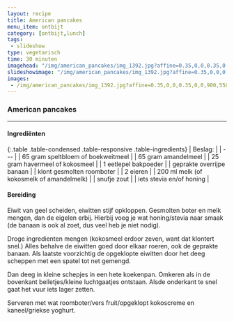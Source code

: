 ```yaml
---
layout: recipe
title: American pancakes
menu_item: ontbijt
category: [ontbijt,lunch]
tags:
 - slideshow
type: vegetarisch
time: 30 minuten
imagehead: "/img/american_pancakes/img_1392.jpg?affine=0.35,0,0,0.35,0,0,900,450,0,100"
slideshowimage: "/img/american_pancakes/img_1392.jpg?affine=0.35,0,0,0.35,0,0,900,550,0,0"
images:
 - /img/american_pancakes/img_1392.jpg?affine=0.35,0,0,0.35,0,0,900,550,0,0
---
```


### American pancakes

---

#### Ingredi&euml;nten

{:.table .table-condensed .table-responsive .table-ingredients}
| Beslag: |
| --- |
| 65 gram speltbloem of boekweitmeel |
| 65 gram amandelmeel |
| 25 gram havermeel of kokosmeel |
| 1 eetlepel bakpoeder |
| geprakte overrijpe banaan |
| klont gesmolten roomboter |
| 2 eieren |
| 200 ml melk (of kokosmelk of amandelmelk) |
| snufje zout |
| iets stevia en/of honing |


#### Bereiding

Eiwit van geel scheiden, eiwitten stijf opkloppen.
Gesmolten boter en melk mengen,  dan de eigelen erbij. Hierbij voeg je wat honing/stevia naar smaak (de banaan is ook al zoet, dus veel heb je niet nodig).  

Droge ingredienten mengen (kokosmeel erdoor zeven, want dat klontert snel.) Alles behalve de eiwitten goed door elkaar roeren, ook de geprakte banaan. Als laatste voorzichtig de opgeklopte eiwitten door het deeg scheppen met een spatel tot net gemengd.  

Dan deeg in kleine schepjes in een hete koekenpan. Omkeren als in de bovenkant belletjes/kleine luchtgaatjes ontstaan. Alsde onderkant te snel gaat het vuur iets lager zetten.  

Serveren met wat roomboter/vers fruit/opgeklopt kokoscreme en kaneel/griekse yoghurt.